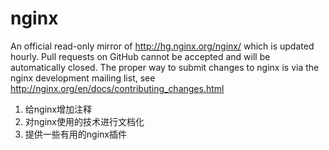 # nginx
An official read-only mirror of http://hg.nginx.org/nginx/ which is updated hourly. Pull requests on GitHub cannot be accepted and will be automatically closed. The proper way to submit changes to nginx is via the nginx development mailing list, see http://nginx.org/en/docs/contributing_changes.html

1. 给nginx增加注释
2. 对nginx使用的技术进行文档化
3. 提供一些有用的nginx插件
